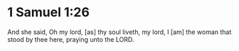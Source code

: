 # 1 Samuel 1:26

And she said, Oh my lord, [as] thy soul liveth, my lord, I [am] the woman that stood by thee here, praying unto the LORD.